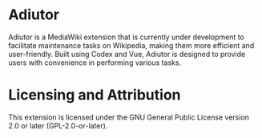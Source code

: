 # Adiutor

Adiutor is a MediaWiki extension that is currently under development to facilitate maintenance tasks on Wikipedia, making them more efficient and user-friendly. Built using Codex and Vue, Adiutor is designed to provide users with convenience in performing various tasks.

# Licensing and Attribution

This extension is licensed under the GNU General Public License version 2.0 or later (GPL-2.0-or-later).
